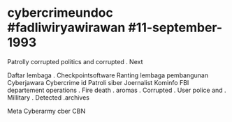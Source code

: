 # cybercrimeundoc #fadliwiryawirawan #11-september-1993 
Patrolly corrupted politics and corrupted . Next 

Daftar lembaga . 
Checkpointsoftware 
Ranting lembaga pembangunan 
Cyberjawara 
Cybercrime id 
Patroli siber 
Joernalist 
Kominfo 
FBI departement operations . Fire death . aromas . Corrupted . 
User police and . Millitary . 
Detected .archives 



Meta 
Cyberarmy 
cber CBN 
